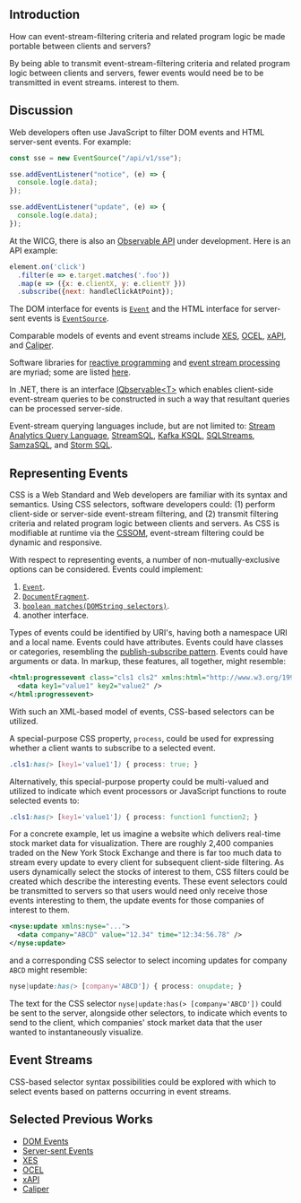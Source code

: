 ## Introduction

How can event-stream-filtering criteria and related program logic be made portable between clients and servers?

By being able to transmit event-stream-filtering criteria and related program logic between clients and servers, fewer events would need be to be transmitted in event streams. interest to them.

## Discussion

Web developers often use JavaScript to filter DOM events and HTML server-sent events. For example:

```js
const sse = new EventSource("/api/v1/sse");

sse.addEventListener("notice", (e) => {
  console.log(e.data);
});

sse.addEventListener("update", (e) => {
  console.log(e.data);
});
```

At the WICG, there is also an [Observable API](https://github.com/WICG/observable) under development. Here is an API example:

```js
element.on('click')
  .filter(e => e.target.matches('.foo'))
  .map(e => ({x: e.clientX, y: e.clientY }))
  .subscribe({next: handleClickAtPoint});
```

The DOM interface for events is [`Event`](https://dom.spec.whatwg.org/#interface-event) and the HTML interface for server-sent events is [`EventSource`](https://html.spec.whatwg.org/multipage/server-sent-events.html#the-eventsource-interface).

Comparable models of events and event streams include [XES](https://xes-standard.org/), [OCEL](https://www.ocel-standard.org/), [xAPI](https://xapi.com/), and [Caliper](https://www.imsglobal.org/activity/caliper).

Software libraries for [reactive programming](https://en.wikipedia.org/wiki/Reactive_programming) and [event stream processing](https://en.wikipedia.org/wiki/Stream_processing) are myriad; some are listed [here](https://github.com/WICG/observable#userland-libraries).

In .NET, there is an interface [IQbservable&lt;T&gt;](https://learn.microsoft.com/en-us/previous-versions/dotnet/reactive-extensions/hh229328(v=vs.103)) which enables client-side event-stream queries to be constructed in such a way that resultant queries can be processed server-side.

Event-stream querying languages include, but are not limited to: [Stream Analytics Query Language](https://learn.microsoft.com/en-us/stream-analytics-query/stream-analytics-query-language-reference), [StreamSQL](https://en.wikipedia.org/wiki/StreamSQL), [Kafka KSQL](https://www.confluent.io/blog/ksql-open-source-streaming-sql-for-apache-kafka/), [SQLStreams](http://sqlstream.com/), [SamzaSQL](https://ieeexplore.ieee.org/document/7530060/), and [Storm SQL](http://storm.apache.org/releases/2.1.0/storm-sql.html).

## Representing Events

CSS is a Web Standard and Web developers are familiar with its syntax and semantics. Using CSS selectors, software developers could: (1) perform client-side or server-side event-stream filtering, and (2) transmit filtering criteria and related program logic between clients and servers. As CSS is modifiable at runtime via the [CSSOM](https://drafts.csswg.org/cssom/), event-stream filtering could be dynamic and responsive.

With respect to representing events, a number of non-mutually-exclusive options can be considered. Events could implement:

1. [`Event`](https://dom.spec.whatwg.org/#interface-event).
2. [`DocumentFragment`](https://dom.spec.whatwg.org/#interface-documentfragment).
3. [`boolean matches(DOMString selectors)`](https://dom.spec.whatwg.org/#dom-element-matches).
4. another interface.

Types of events could be identified by URI's, having both a namespace URI and a local name. Events could have attributes. Events could have classes or categories, resembling the [publish-subscribe pattern](https://en.wikipedia.org/wiki/Publish%E2%80%93subscribe_pattern). Events could have arguments or data. In markup, these features, all together, might resemble:

```xml
<html:progressevent class="cls1 cls2" xmlns:html="http://www.w3.org/1999/xhtml">
  <data key1="value1" key2="value2" />
</html:progressevent>
```

With such an XML-based model of events, CSS-based selectors can be utilized.

A special-purpose CSS property, `process`, could be used for expressing whether a client wants to subscribe to a selected event.

```css
.cls1:has(> [key1='value1']) { process: true; }
```

Alternatively, this special-purpose property could be multi-valued and utilized to indicate which event processors or JavaScript functions to route selected events to:

```css
.cls1:has(> [key1='value1']) { process: function1 function2; }
```

For a concrete example, let us imagine a website which delivers real-time stock market data for visualization. There are roughly 2,400 companies traded on the New York Stock Exchange and there is far too much data to stream every update to every client for subsequent client-side filtering. As users dynamically select the stocks of interest to them, CSS filters could be created which describe the interesting events. These event selectors could be transmitted to servers so that users would need only receive those events interesting to them, the update events for those companies of interest to them.

```xml
<nyse:update xmlns:nyse="...">
  <data company="ABCD" value="12.34" time="12:34:56.78" />
</nyse:update>
```

and a corresponding CSS selector to select incoming updates for company `ABCD` might resemble:

```css
nyse|update:has(> [company='ABCD']) { process: onupdate; }
```

The text for the CSS selector `nyse|update:has(> [company='ABCD'])` could be sent to the server, alongside other selectors, to indicate which events to send to the client, which companies' stock market data that the user wanted to instantaneously visualize.

## Event Streams

CSS-based selector syntax possibilities could be explored with which to select events based on patterns occurring in event streams.

## Selected Previous Works
* [DOM Events](https://dom.spec.whatwg.org/#events)
* [Server-sent Events](https://html.spec.whatwg.org/multipage/server-sent-events.html)
* [XES](https://xes-standard.org/)
* [OCEL](https://www.ocel-standard.org/)
* [xAPI](https://xapi.com/)
* [Caliper](https://www.imsglobal.org/activity/caliper)
